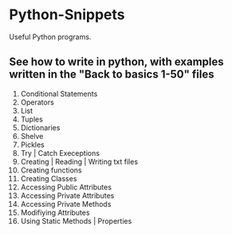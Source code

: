 # Python-Snippets
Useful Python programs.

## See how to write in python, with examples written in the "Back to basics 1-50" files
1. Conditional Statements
2. Operators
3. List
4. Tuples
5. Dictionaries
6. Shelve
7. Pickles
8. Try | Catch Execeptions
9. Creating | Reading | Writing txt files
10. Creating functions
11. Creating Classes
12. Accessing Public Attributes
13. Accessing Private Attributes
14. Accessing Private Methods
15. Modifiying Attributes
16. Using Static Methods | Properties 
